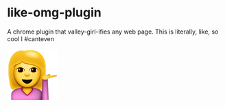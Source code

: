 # like-omg-plugin
A chrome plugin that valley-girl-ifies any web page. This is literally, like, so cool I #canteven

![Alt text](activelogo.png?raw=true)
